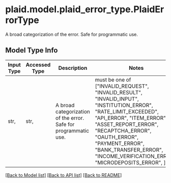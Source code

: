 # plaid.model.plaid_error_type.PlaidErrorType

A broad categorization of the error. Safe for programmatic use.

## Model Type Info
Input Type | Accessed Type | Description | Notes
------------ | ------------- | ------------- | -------------
str,  | str,  | A broad categorization of the error. Safe for programmatic use. | must be one of ["INVALID_REQUEST", "INVALID_RESULT", "INVALID_INPUT", "INSTITUTION_ERROR", "RATE_LIMIT_EXCEEDED", "API_ERROR", "ITEM_ERROR", "ASSET_REPORT_ERROR", "RECAPTCHA_ERROR", "OAUTH_ERROR", "PAYMENT_ERROR", "BANK_TRANSFER_ERROR", "INCOME_VERIFICATION_ERROR", "MICRODEPOSITS_ERROR", ] 

[[Back to Model list]](../../README.md#documentation-for-models) [[Back to API list]](../../README.md#documentation-for-api-endpoints) [[Back to README]](../../README.md)

